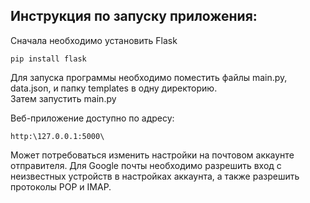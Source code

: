## Инструкция по запуску приложения:  

Сначала необходимо установить Flask

    pip install flask  
  
Для запуска программы необходимо поместить файлы main.py, data.json, и папку templates в одну директорию.  
Затем запустить main.py  
  
Веб-приложение доступно по адресу:

    http:\127.0.0.1:5000\
  
Может потребоваться изменить настройки на почтовом аккаунте отправителя. 
Для Google почты необходимо разрешить вход с неизвестных устройств в настройках аккаунта, а также разрешить протоколы POP и IMAP.
